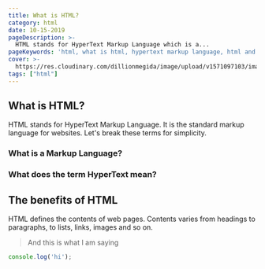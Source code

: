 ```yaml
---
title: What is HTML?
category: html
date: 10-15-2019
pageDescription: >-
  HTML stands for HyperText Markup Language which is a...
pageKeywords: 'html, what is html, hypertext markup language, html and css'
cover: >-
  https://res.cloudinary.com/dillionmegida/image/upload/v1571097103/images/blogs_cover/understanding-event.target_o5l0cq.jpg
tags: ["html"]
---
```

## What is HTML?
HTML stands for HyperText Markup Language. It is the standard markup language for websites. Let's break these terms for simplicity.

### What is a Markup Language?

### What does the term HyperText mean?
  
## The benefits of HTML
HTML defines the contents of web pages. Contents varies from headings to paragraphs, to lists, links, images and so on.

> And this is what I am saying

```javascript
console.log('hi');
```